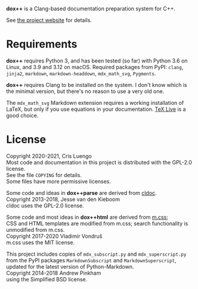 **dox++** is a Clang-based documentation preparation system for C++.

See [the project website](https://crisluengo.github.io/doxpp/) for details.


# Requirements

**dox++** requires Python 3, and has been tested (so far) with Python 3.6 on Linux, and 3.9 and 3.12 on macOS.
Required packages from PyPI:
`clang`, `jinja2`, `markdown`, `markdown-headdown`, `mdx_math_svg`, `Pygments`.

**dox++** requires Clang to be installed on the system. I don't know which is the minimal
version, but there's no reason to use a very old one.

The `mdx_math_svg` Markdown extension requires a working installation of LaTeX, but only if
you use equations in your documentation. [TeX Live](https://tug.org/texlive/) is a good choice.

# License

Copyright 2020-2021, Cris Luengo  
Most code and documentation in this project is distributed with the GPL-2.0 license.  
See the file `COPYING` for details.  
Some files have more permissive licenses.

Some code and ideas in **dox++parse** are derived from [cldoc](https://github.com/jessevdk/cldoc).  
Copyright 2013-2018, Jesse van den Kieboom  
cldoc uses the GPL-2.0 license.

Some code and most ideas in **dox++html** are derived from [m.css](https://mcss.mosra.cz/);  
CSS and HTML templates are modified from m.css; search functionality is unmodified from m.css.  
Copyright 2017-2020 Vladimír Vondruš  
m.css uses the MIT license.

This project includes copies of `mdx_subscript.py` and `mdx_superscript.py`
from the PyPI packages `MarkdownSubscript` and `MarkdownSuperscript`, updated for
the latest version of Python-Markdown.  
Copyright 2014-2018 Andrew Pinkham  
using the Simplified BSD license.
